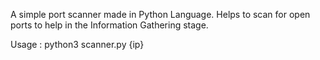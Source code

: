 

A simple port scanner made in Python Language. Helps to scan for open ports to help in the Information Gathering stage.

Usage : python3 scanner.py {ip}

